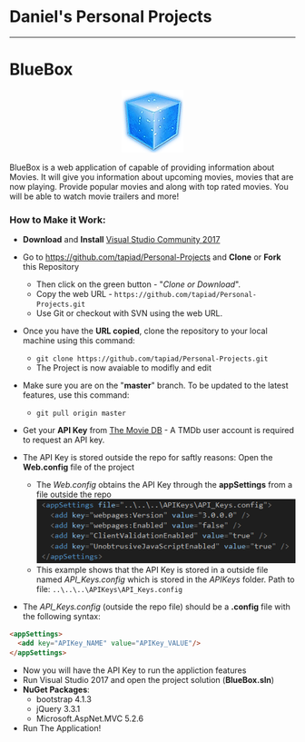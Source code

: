 # **Daniel's Personal Projects**
---

# BlueBox 

<p align="center">
  <img src="https://github.com/tapiad/Personal-Projects/blob/master/BlueBox/BlueBox/Content/Images/BlueCube.png?raw=true" />
</p>

BlueBox is a web application of capable of providing information about Movies. It will give you information about upcoming movies, movies that are now playing. Provide popular movies and along with top rated movies. You will be able to watch movie trailers and more!

### How to Make it Work:

* **Download** and **Install** [Visual Studio Community 2017](https://www.visualstudio.com/vs/community/ "Visual Studio Community 2017")
* Go to https://github.com/tapiad/Personal-Projects and **Clone** or **Fork** this Repository
     - Then click on the green button - "*Clone or Download*".
     - Copy the web URL - `https://github.com/tapiad/Personal-Projects.git`
     - Use Git or checkout with SVN using the web URL. 
* Once you have the **URL copied**, clone the repository to your local machine using this command:
     - `git clone https://github.com/tapiad/Personal-Projects.git`
     - The Project is now avaiable to modifly and edit
* Make sure you are on the "**master**" branch. To be updated to the latest features, use this command:
    - `git pull origin master`
    
* Get your **API Key** from [The Movie DB](https://www.themoviedb.org/documentation/api "The Movie DB - API Overview") - A TMDb user account is required to request an API key. 
* The API Key is stored outside the repo for saftly reasons: Open the **Web.config** file of the project
     - The *Web.config* obtains the API Key through the **appSettings** from a file outside the repo
![API Key Path Image](https://github.com/tapiad/Personal-Projects/blob/master/Images/API_Key_Path.PNG?raw=true "API Key Path")
     - This example shows that the API Key is stored in a outside file named *API_Keys.config* which is stored in the *APIKeys* folder. Path to file: `..\..\..\APIKeys\API_Keys.config`
* The *API_Keys.config* (outside the repo file) should be a **.config** file with the following syntax: 
```html
<appSettings>
  <add key="APIKey_NAME" value="APIKey_VALUE"/>
</appSettings>
```
* Now you will have the API Key to run the appliction features
* Run Visual Studio 2017 and open the project solution (**BlueBox.sln**)
* **NuGet Packages**: 
    - bootstrap 4.1.3
    - jQuery 3.3.1
    - Microsoft.AspNet.MVC 5.2.6
* Run The Application!
